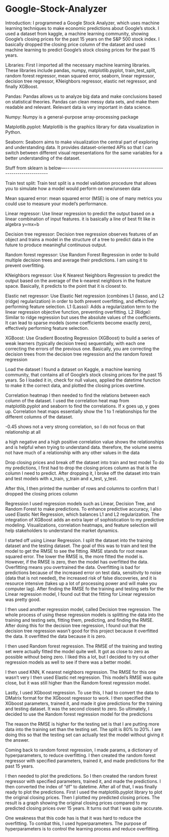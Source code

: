 # Google-Stock-Analyzer


Introduction:
I programmed a Google Stock Analyzer, which uses machine learning techniques to make economic predictions about Google’s stock. I used a dataset from kaggle, a machine learning community, showing Google’s closing prices for the past 15 years on the S&P 500 stock index. I basically dropped the closing price column of the dataset and used machine learning to predict Google’s stock closing prices for the past 15 years.


Libraries:
First I imported all the necessary machine learning libraries. These libraries include pandas, numpy, matplotlib.pyplot, train_test_split, random forest regressor, mean squared error, seaborn, linear regressor, decision tree regressor, KNeighbors regressor, elastic net regressor, and finally XGBoost.

Pandas: 
Pandas allows us to analyze big data and make conclusions based on statistical theories. Pandas can clean messy data sets, and make them readable and relevant. Relevant data is very important in data science.

Numpy: 
Numpy is a general-purpose array-processing package

Matplotlib.pyplot: 
Matplotlib is the graphics library for data visualization in Python.

Seaborn: 
Seaborn aims to make visualization the central part of exploring and understanding data. It provides dataset-oriented APIs so that I can switch between different visual representations for the same variables for a better understanding of the dataset.


Stuff from sklearn is below—---------------------------------------------------------------------

Train test split:
Train test split is a model validation procedure that allows you to simulate how a model would perform on new/unseen data

Mean squared error:
mean squared error (MSE) is one of many metrics you could use to measure your model’s performance.

Linear regressor: 
Use linear regression to predict the output based on a linear combination of input features. it is basically a line of best fit like in algebra y=mx=b

Decision tree regressor: 
Decision tree regression observes features of an object and trains a model in the structure of a tree to predict data in the future to produce meaningful continuous output.

Random forest regressor:
Use Random Forest Regression in order to build multiple decision trees and average their predictions. I am using it to prevent overfitting.

KNeighbors regressor: 
Use K Nearest Neighbors Regression to predict the output based on the average of the k-nearest neighbors in the feature space. Basically, it predicts to the point that it is closest to.

Elastic net regressor: 
Use Elastic Net regression (combines L1 (lasso, and L2 (ridge) regularization) in order to both prevent overfitting, and effectively performing feature selection.
L1 (Lasso): 
Adds a regularization term to the linear regression objective function, preventing overfitting.
L2 (Ridge): 
Similar to ridge regression but uses the absolute values of the coefficients. It can lead to sparse models (some coefficients become exactly zero), effectively performing feature selection.

XGBoost: 
Use Gradient Boosting Regression (XGBoost) to build a series of weak learners (typically decision trees) sequentially, with each one correcting the errors of the previous one. Basically, you are correcting the decision trees from the decision tree regression and the random forest regression


Load the dataset
I found a dataset on Kaggle, a machine learning community, that contains all of Google’s stock closing prices for the past 15 years. So I loaded it in, check for null values, applied the datetime function to make it the correct data, and plotted the closing prices overtime.


Correlation heatmap
I then needed to find the relations between each column of the dataset. I used the correlation heat map from matplotlib.pyplot and seaborn to find the correlations. If x goes up, y goes up. Correlation heat maps essentially show the 1 to 1 relationships for the different columns of the dataset.

-0.45 shows not a very strong correlation, so I do not focus on that relationship at all

a high negative and a high positive correlation value shows the relationships and is helpful when trying to understand data.
therefore, the volume seems not have much of a relationship with any other values in the data


Drop closing prices and break off the dataset into train and test model
To do my predictions, I first had to drop the closing prices column as that is the column I need to predict.
After dropping it, I broke off the dataset into train and test models with x_train, y_train and x_test, y_test.

After this, I then printed the number of rows and columns to confirm that I dropped the closing prices column




Regression
I used regression models such as Linear, Decision Tree, and Random Forest to make predictions. To enhance predictive accuracy, I also used Elastic Net Regression, which balances L1 and L2 regularization. The integration of XGBoost adds an extra layer of sophistication to my predictive modeling. Visualizations, correlation heatmaps, and feature selection will help stakeholders to understand the market dynamics.

I started off using Linear Regression. I split the dataset into the training dataset and the testing dataset. The goal of this was to train and test the model to get the RMSE to see the fitting. RMSE stands for root mean squared error. The lower the RMSE is, the more fitted the model is. However, if the RMSE is zero, then the model has overfitted the data. Overfitting means you overtrained the data. Overfitting is bad for predictions because of the increased error on test data, sensitivity to noise (data that is not needed), the increased risk of false discoveries, and it is resource intensive (takes up a lot of processing power and will make you computer lag).	After finding the RMSE fo the training and testing sets for the Linear regression model, I found out that the fitting for Linear regression was pretty good.

I then used another regression model, called Decision tree regression. The whole process of using these regression models is splitting the data into the training and testing sets, fitting them, predicting, and finding the RMSE. After doing this for the decision tree regression, I found out that the decision tree regression wasn’t good for this project because it overfitted the data. It overfitted the data because it is zero.

I then used Random forest regression. The RMSE of the training and testing set were actually fitted the model quite well. It got as close to zero as possible without being zero. I liked this a lot, but I decided to try out other regression models as well to see if there was a better model.

I then used KNN, K nearest neighbors regression. The RMSE for this one wasn’t very I then used Elastic net regression. This model’s RMSE was quite close, but it was still higher than the Random forest regression model. 

Lastly, I used XGboost regression. To use this, I had to convert the data to DMatrix format for the XGboost regressor to work. I then specified the XGboost parameters, trained it, and made it give predictions for the training and testing dataset. It was the second closest to zero. So ultimately, I decided to use the Random forest regression model for the predictions

The reason the RMSE is higher for the testing set is that I are putting more data into the training set than the testing set. The split is 80% to 20%. I are doing this so that the testing set can actually test the model without giving it the answer.

Coming back to random forest regression, I made params, a dictionary of hyperparameters, to reduce overfitting. I then created the random forest regressor with specified parameters,  trained it, and made predictions for the past 15 years.

I then needed to plot the predictions. So I then created the random forest regressor with specified parameters, trained it, and made the predictions. I then converted the index of “df” to datetime.
After all of that, I was finally ready to plot the predictions. First I used the matplotlib.pyplot library to plot the original closing prices. Then I plotted my predicted closing prices.
The result is a graph showing the original closing prices compared to my predicted closing prices over 15 years. It turns out that I was quite accurate.

One weakness that this code has is that it was hard to reduce the overfitting. To combat this, I used hyperparameters. The purpose of hyperparameters is to control the learning process and reduce overfitting.
